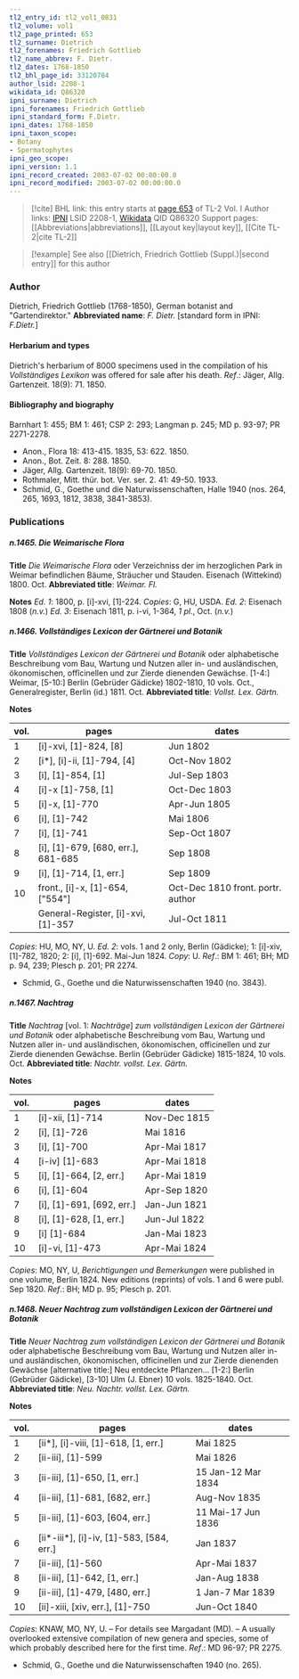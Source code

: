 ```yaml
---
tl2_entry_id: tl2_vol1_0831
tl2_volume: vol1
tl2_page_printed: 653
tl2_surname: Dietrich
tl2_forenames: Friedrich Gottlieb
tl2_name_abbrev: F. Dietr.
tl2_dates: 1768-1850
tl2_bhl_page_id: 33120784
author_lsid: 2208-1
wikidata_id: Q86320
ipni_surname: Dietrich
ipni_forenames: Friedrich Gottlieb
ipni_standard_form: F.Dietr.
ipni_dates: 1768-1850
ipni_taxon_scope: 
- Botany
- Spermatophytes
ipni_geo_scope: 
ipni_version: 1.1
ipni_record_created: 2003-07-02 00:00:00.0
ipni_record_modified: 2003-07-02 00:00:00.0
---
```


> [!cite] BHL link: this entry starts at [page 653](https://www.biodiversitylibrary.org/page/33120784) of TL-2 Vol. I
> Author links: [IPNI](https://www.ipni.org/a/2208-1) LSID 2208-1, [Wikidata](https://www.wikidata.org/wiki/Q86320) QID Q86320
> Support pages: [[Abbreviations|abbreviations]], [[Layout key|layout key]], [[Cite TL-2|cite TL-2]]

> [!example] See also [[Dietrich, Friedrich Gottlieb (Suppl.)|second entry]] for this author

### Author

Dietrich, Friedrich Gottlieb (1768-1850), German botanist and "Gartendirektor." 
**Abbreviated name**: *F. Dietr.* \[standard form in IPNI: *F.Dietr.*\]

#### Herbarium and types

Dietrich's herbarium of 8000 specimens used in the compilation of his *Vollständiges Lexikon* was offered for sale after his death.
*Ref*.: Jäger, Allg. Gartenzeit. 18(9): 71. 1850.

#### Bibliography and biography

Barnhart 1: 455; BM 1: 461; CSP 2: 293; Langman p. 245; MD p. 93-97; PR 2271-2278.
- Anon., Flora 18: 413-415. 1835, 53: 622. 1850.
- Anon., Bot. Zeit. 8: 288. 1850.
- Jäger, Allg. Gartenzeit. 18(9): 69-70. 1850.
- Rothmaler, Mitt. thür. bot. Ver. ser. 2. 41: 49-50. 1933.
- Schmid, G., Goethe und die Naturwissenschaften, Halle 1940 (nos. 264, 265, 1693, 1812, 3838, 3841-3853).

### Publications

##### n.1465. Die Weimarische Flora

**Title**
*Die Weimarische Flora* oder Verzeichniss der im herzoglichen Park in Weimar befindlichen Bäume, Sträucher und Stauden. Eisenach (Wittekind) 1800. Oct.
**Abbreviated title**: *Weimar. Fl.*

**Notes**
*Ed. 1*: 1800, p. \[i\]-xvi, \[1\]-224. *Copies*: G, HU, USDA.
*Ed. 2*: Eisenach 1808 (*n.v.*)
*Ed. 3*: Eisenach 1811, p. i-vi, 1-364, *1 pl*., Oct. (*n.v.*)

##### n.1466. Vollständiges Lexicon der Gärtnerei und Botanik

**Title**
*Vollständiges Lexicon der Gärtnerei und Botanik* oder alphabetische Beschreibung vom Bau, Wartung und Nutzen aller in- und ausländischen, ökonomischen, offîcinellen und zur Zierde dienenden Gewächse. \[1-4:\] Weimar, \[5-10:\] Berlin (Gebrüder Gädicke) 1802-1810, 10 vols. Oct., Generalregister, Berlin (id.) 1811. Oct.
**Abbreviated title**: *Vollst. Lex. Gärtn.*

**Notes**

|vol.	|pages	|dates|
|---	|---	|---	|
|1	|\[i\]-xvi, \[1\]-824, \[8\]	|Jun 1802|
|2	|\[i\*\], \[i\]-ii, \[1\]-794, \[4\]	|Oct-Nov 1802|
|3	|\[i\], \[1\]-854, \[1\]	|Jul-Sep 1803|
|4	|\[i\]-x \[1\]-758, \[1\]	|Oct-Dec 1803|
|5	|\[i\]-x, \[1\]-770	|Apr-Jun 1805|
|6	|\[i\], \[1\]-742	|Mai 1806|
|7	|\[i\], \[1\]-741	|Sep-Oct 1807|
|8	|\[i\], \[1\]-679, \[680, err.\], 681-685	|Sep 1808|
|9	|\[i\], \[1\]-714, \[1, err.\]	|Sep 1809|
|10	|front., \[i\]-x, \[1\]-654, \["554"\]	|Oct-Dec 1810 front. portr. author|
| |General-Register, \[i\]-xvi, \[1\]-357	|Jul-Oct 1811|

*Copies*: HU, MO, NY, U.
*Ed. 2*: vols. 1 and 2 only, Berlin (Gädicke); 1: \[i\]-xiv, \[1\]-782, 1820; 2: \[i\], \[1\]-692. Mai-Jun 1824. *Copy*: U.
*Ref*.: BM 1: 461; BH; MD p. 94, 239; Plesch p. 201; PR 2274.
- Schmid, G., Goethe und die Naturwissenschaften 1940 (no. 3843).

##### n.1467. Nachtrag

**Title**
*Nachtrag* \[vol. 1: *Nachträge*\] *zum vollständigen Lexicon der Gärtnerei und Botanik* oder alphabetische Beschreibung vom Bau, Wartung und Nutzen aller in- und ausländischen, ökonomischen, officinellen und zur Zierde dienenden Gewächse. Berlin (Gebrüder Gädicke) 1815-1824, 10 vols. Oct.
**Abbreviated title**: *Nachtr. vollst. Lex. Gärtn.*

**Notes**

|vol.	|pages	|dates|
|---	|---	|---	|
|1	|\[i\]-xii, \[1\]-714	|Nov-Dec 1815|
|2	|\[i\], \[1\]-726	|Mai 1816|
|3	|\[i\], \[1\]-700	|Apr-Mai 1817|
|4	|\[i-iv\] \[1\]-683	|Apr-Mai 1818|
|5	|\[i\], \[1\]-664, \[2, err.\]	|Apr-Mai 1819|
|6	|\[i\], \[1\]-604	|Apr-Sep 1820|
|7	|\[i\], \[1\]-691, \[692, err.\]	|Jan-Jun 1821|
|8	|\[i\], \[1\]-628, \[1, err.\]	|Jun-Jul 1822|
|9	|\[i\] \[1\]-684	|Jan-Mai 1823|
|10	|\[i\]-vi, \[1\]-473	|Apr-Mai 1824|

*Copies*: MO, NY, U, *Berichtigungen und Bemerkungen* were published in one volume, Berlin 1824. New editions (reprints) of vols. 1 and 6 were publ. Sep 1820.
*Ref*.: BH; MD p. 95; Plesch p. 201.

##### n.1468. Neuer Nachtrag zum vollständigen Lexicon der Gärtnerei und Botanik

**Title**
*Neuer Nachtrag zum vollständigen Lexicon der Gärtnerei und Botanik* oder alphabetische Beschreibung vom Bau, Wartung und Nutzen aller in- und ausländischen, ökonomischen, officinellen und zur Zierde dienenden Gewächse \[alternative title:\] Neu entdeckte Pflanzen... \[1-2:\] Berlin (Gebrüder Gädicke), \[3-10\] Ulm (J. Ebner) 10 vols. 1825-1840. Oct.
**Abbreviated title**: *Neu. Nachtr. vollst. Lex. Gärtn.*

**Notes**

|vol.	|pages	|dates|
|---	|---	|---	|
|1	|\[ii\*\], \[i\]-viii, \[1\]-618, \[1, err.\]	|Mai 1825|
|2	|\[ii-iii\], \[1\]-599	|Mai 1826|
|3	|\[ii-iii\], \[1\]-650, \[1, err.\]	|15 Jan-12 Mar 1834|
|4	|\[ii-iii\], \[1\]-681, \[682, err.\]	|Aug-Nov 1835|
|5	|\[ii-iii\], \[1\]-603, \[604, err.\]	|11 Mai-17 Jun 1836|
|6	|\[ii\*-iii\*\], \[i\]-iv, \[1\]-583, \[584, err.\]	|Jan 1837|
|7	|\[ii-iii\], \[1\]-560	|Apr-Mai 1837|
|8	|\[ii-iii\], \[1\]-642, \[1, err.\]	|Jan-Aug 1838|
|9	|\[ii-iii\], \[1\]-479, \[480, err.\]	|1 Jan-7 Mar 1839|
|10	|\[ii\]-xiii, \[xiv, err.\], \[1\]-750	|Jun-Oct 1840|

*Copies*: KNAW, MO, NY, U. – For details see Margadant (MD). – A usually overlooked extensive compilation of new genera and species, some of which probably described here for the first time.
*Ref*.: MD 96-97; PR 2275.
- Schmid, G., Goethe und die Naturwissenschaften 1940 (no. 265).


